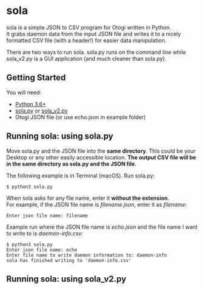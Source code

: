 # sola

sola is a simple JSON to CSV program for Otogi written in Python. 
<br/>It grabs daemon data from the input JSON file and writes it to a nicely formatted CSV file (with a header!) for easier data manipulation.

There are two ways to run sola. sola.py runs on the command line while sola_v2.py is a GUI application (and much cleaner than sola.py).

## Getting Started

You will need:
* [Python 3.6+](https://www.python.org/downloads/) 
* [sola.py](sola.py) or [sola_v2.py](sola_v2.py)
* Otogi JSON file (or use echo.json in example folder)

## Running sola: using sola.py

Move sola.py and the JSON file into the **same directory**. This could be your Desktop or any other easily accessible location. **The output CSV file will be in the same directory as sola.py and the JSON file.**

The following example is in Terminal (macOS).
Run sola.py: 
```
$ python3 sola.py
```

When sola asks for any file name, enter it **without the extension**. 
<br/>For example, if the JSON file name is *filename.json*, enter it as *filename*:

```
Enter json file name: filename
```

Example run where the JSON file name is *echo.json* and the file name I want to write to is *daemon-info.csv*:

```
$ python3 sola.py
Enter json file name: echo
Enter file name to write daemon information to: daemon-info
sola has finished writing to 'daemon-info.csv'
```

## Running sola: using sola_v2.py
